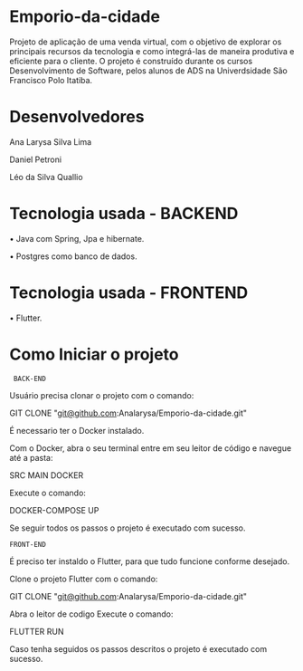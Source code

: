 # Emporio-da-cidade
Projeto de aplicação de uma venda virtual, com o objetivo de explorar os principais recursos da tecnologia e como integrá-las de maneira produtiva e eficiente para o cliente. O projeto é construído durante os cursos Desenvolvimento de Software, pelos alunos de ADS na Univerdsidade São Francisco Polo Itatiba.

# Desenvolvedores

Ana Larysa Silva Lima

Daniel Petroni

Léo da Silva Quallio
  
# Tecnologia usada - BACKEND
• Java com Spring, Jpa e hibernate.

• Postgres como banco de dados. 

# Tecnologia usada - FRONTEND
• Flutter.


# Como Iniciar o projeto 

     BACK-END

Usuário precisa clonar o projeto com o comando:

GIT CLONE "git@github.com:Analarysa/Emporio-da-cidade.git"

É necessario ter o Docker instalado.

Com o Docker, abra o seu terminal entre em seu leitor de código e navegue até a pasta:

SRC MAIN DOCKER

Execute o comando:

DOCKER-COMPOSE UP

Se seguir todos os passos o projeto é executado com sucesso.

    FRONT-END

É preciso ter instaldo o Flutter, para que tudo funcione conforme desejado.

Clone o projeto Flutter com o comando:

GIT CLONE "git@github.com:Analarysa/Emporio-da-cidade.git"

Abra o leitor de codigo
Execute o comando:

FLUTTER RUN

Caso tenha seguidos os passos descritos o projeto é executado com sucesso.
